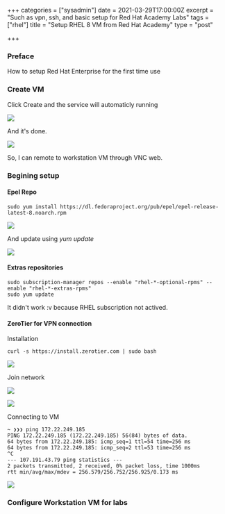 +++
categories = ["sysadmin"]
date = 2021-03-29T17:00:00Z
excerpt = "Such as vpn, ssh, and basic setup for Red Hat Academy Labs"
tags = ["rhel"]
title = "Setup RHEL 8 VM from Red Hat Academy"
type = "post"

+++
### Preface

How to setup Red Hat Enterprise for the first time use

### Create VM

Click Create and the service will automaticly running

![](https://res.cloudinary.com/bimagv/image/upload/v1617121582/2021-03/123/Screen_2021-03-30_22-50-40X_a0mp6t.png)

And it's done.

![](https://res.cloudinary.com/bimagv/image/upload/v1617121641/2021-03/123/Screen_2021-03-30_22-53-17_b7tm8k.png)

So, I can remote to workstation VM through VNC web.

### Begining setup

#### Epel Repo

    sudo yum install https://dl.fedoraproject.org/pub/epel/epel-release-latest-8.noarch.rpm

![](https://res.cloudinary.com/bimagv/image/upload/v1617120563/2021-03/123/Screen_2021-03-30_23-05-16X_ffdw3a.png)

And update using _yum update_

![](https://res.cloudinary.com/bimagv/image/upload/v1617120579/2021-03/123/Screen_2021-03-30_23-05-43X_mrujcp.png)

#### Extras repositories

    sudo subscription-manager repos --enable "rhel-*-optional-rpms" --enable "rhel-*-extras-rpms"
    sudo yum update

It didn't work :v because RHEL subscription not actived.

#### ZeroTier for VPN connection

Installation

    curl -s https://install.zerotier.com | sudo bash

![](https://res.cloudinary.com/bimagv/image/upload/v1617122413/2021-03/123/Screen_2021-03-30_23-39-24X_dp1tqm.png)

Join network

![](https://res.cloudinary.com/bimagv/image/upload/v1617123024/2021-03/123/Screen_2021-03-30_23-47-22_lmqot1.png)

![](https://res.cloudinary.com/bimagv/image/upload/v1617122960/2021-03/123/Screen_2021-03-30_23-48-18X_geofil.png)

Connecting to VM

    ~ ❯❯❯ ping 172.22.249.185
    PING 172.22.249.185 (172.22.249.185) 56(84) bytes of data.
    64 bytes from 172.22.249.185: icmp_seq=1 ttl=54 time=256 ms
    64 bytes from 172.22.249.185: icmp_seq=2 ttl=53 time=256 ms
    ^C
    --- 107.191.43.79 ping statistics ---
    2 packets transmitted, 2 received, 0% packet loss, time 1000ms
    rtt min/avg/max/mdev = 256.579/256.752/256.925/0.173 ms

![](https://res.cloudinary.com/bimagv/image/upload/v1617123746/2021-03/123/Screen_2021-03-31_00-01-23X_gziezf.png)

### Configure Workstation VM for labs